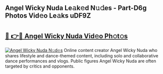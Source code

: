 ## Angel Wicky Nuda Le𝚊k𝚎d N𝚞𝚍es - Part-D6g Photos Vid𝚎o Le𝚊ks uDF9Z

# <h2><a href="http://fbbm2ho.evod.top/?m=Angel+Wicky+Nuda">🔗 👉🔴 Angel Wicky Nuda Vid𝚎o Ph𝚘t𝚘s</a></h2>

[![Angel Wicky Nuda N𝚞d𝚎s](https://i.imgur.com/8V9OHl7.gif)](http://fbbm2ho.evod.top/?m=Angel+Wicky+Nuda)
Online content creator Angel Wicky Nuda who shares lifestyle and dance-themed content, including solo and collaborative dance performances and vlogs. Public figures Angel Wicky Nuda are often targeted by critics and opponents. 
